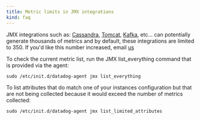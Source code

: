 ```yaml
---
title: Metric limits in JMX integrations
kind: faq
---
```


JMX integrations such as: [Cassandra](/integrations/cassandra), [Tomcat](/integrations/tomcat), [Kafka](/integrations/kafka), etc... can potentially generate thousands of metrics and by default, these integrations are limited to 350. If you'd like this number increased, email [us](/help)

To check the current metric list, run the JMX list_everything command that is provided via the agent:
```
sudo /etc/init.d/datadog-agent jmx list_everything
```

To list attributes that do match one of your instances configuration but that are not being collected because it would exceed the number of metrics collected:

```
sudo /etc/init.d/datadog-agent jmx list_limited_attributes
```
